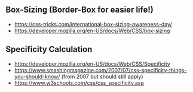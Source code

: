 ## Box-Sizing (Border-Box for easier life!)

* https://css-tricks.com/international-box-sizing-awareness-day/
* https://developer.mozilla.org/en-US/docs/Web/CSS/box-sizing

## Specificity Calculation

* https://developer.mozilla.org/en-US/docs/Web/CSS/Specificity
* https://www.smashingmagazine.com/2007/07/css-specificity-things-you-should-know/ (from 2007 but should still apply)
* https://www.w3schools.com/css/css_specificity.asp
